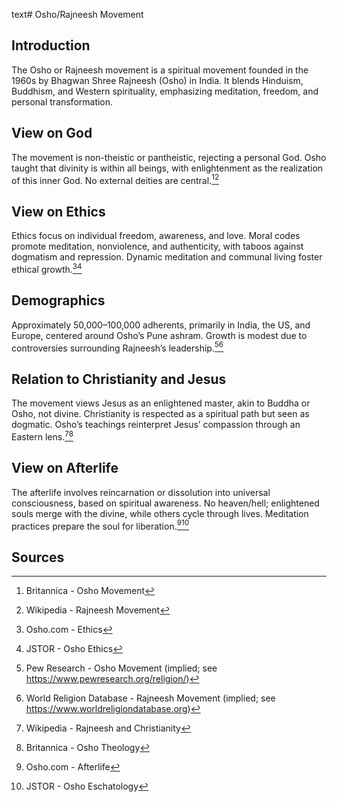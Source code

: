 text# Osho/Rajneesh Movement
## Introduction
The Osho or Rajneesh movement is a spiritual movement founded in the 1960s by Bhagwan Shree Rajneesh (Osho) in India. It blends Hinduism, Buddhism, and Western spirituality, emphasizing meditation, freedom, and personal transformation.
## View on God
The movement is non-theistic or pantheistic, rejecting a personal God. Osho taught that divinity is within all beings, with enlightenment as the realization of this inner God. No external deities are central.[^31][^32]
## View on Ethics
Ethics focus on individual freedom, awareness, and love. Moral codes promote meditation, nonviolence, and authenticity, with taboos against dogmatism and repression. Dynamic meditation and communal living foster ethical growth.[^33][^34]
## Demographics
Approximately 50,000–100,000 adherents, primarily in India, the US, and Europe, centered around Osho’s Pune ashram. Growth is modest due to controversies surrounding Rajneesh’s leadership.[^35][^36]
## Relation to Christianity and Jesus
The movement views Jesus as an enlightened master, akin to Buddha or Osho, not divine. Christianity is respected as a spiritual path but seen as dogmatic. Osho’s teachings reinterpret Jesus’ compassion through an Eastern lens.[^37][^38]
## View on Afterlife
The afterlife involves reincarnation or dissolution into universal consciousness, based on spiritual awareness. No heaven/hell; enlightened souls merge with the divine, while others cycle through lives. Meditation practices prepare the soul for liberation.[^39][^40]
## Sources
[^31]: Britannica - Osho Movement[](https://www.britannica.com/topic/Osho-Movement)
[^32]: Wikipedia - Rajneesh Movement[](https://en.wikipedia.org/wiki/Rajneesh_movement)
[^33]: Osho.com - Ethics[](https://www.osho.com/ethics)
[^34]: JSTOR - Osho Ethics[](https://www.jstor.org/stable/3260567)
[^35]: Pew Research - Osho Movement (implied; see https://www.pewresearch.org/religion/)
[^36]: World Religion Database - Rajneesh Movement (implied; see https://www.worldreligiondatabase.org)
[^37]: Wikipedia - Rajneesh and Christianity[](https://en.wikipedia.org/wiki/Rajneesh_movement#Christianity)
[^38]: Britannica - Osho Theology[](https://www.britannica.com/topic/Osho-Movement)
[^39]: Osho.com - Afterlife[](https://www.osho.com/afterlife)
[^40]: JSTOR - Osho Eschatology[](https://www.jstor.org/stable/3260568)
